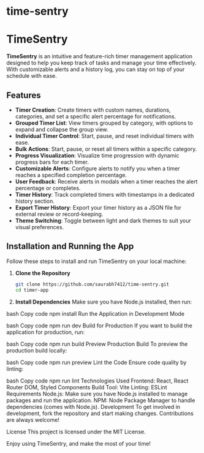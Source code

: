 # time-sentry

# TimeSentry

**TimeSentry** is an intuitive and feature-rich timer management application designed to help you keep track of tasks and manage your time effectively. With customizable alerts and a history log, you can stay on top of your schedule with ease.

## Features

- **Timer Creation**: Create timers with custom names, durations, categories, and set a specific alert percentage for notifications.
- **Grouped Timer List**: View timers grouped by category, with options to expand and collapse the group view.
- **Individual Timer Control**: Start, pause, and reset individual timers with ease.
- **Bulk Actions**: Start, pause, or reset all timers within a specific category.
- **Progress Visualization**: Visualize time progression with dynamic progress bars for each timer.
- **Customizable Alerts**: Configure alerts to notify you when a timer reaches a specified completion percentage.
- **User Feedback**: Receive alerts in modals when a timer reaches the alert percentage or completes.
- **Timer History**: Track completed timers with timestamps in a dedicated history section.
- **Export Timer History**: Export your timer history as a JSON file for external review or record-keeping.
- **Theme Switching**: Toggle between light and dark themes to suit your visual preferences.

## Installation and Running the App

Follow these steps to install and run TimeSentry on your local machine:

1. **Clone the Repository**
   ```bash
   git clone https://github.com/saurabh7412/time-sentry.git
   cd timer-app

2. **Install Dependencies**
Make sure you have Node.js installed, then run:

bash
Copy code
npm install
Run the Application in Development Mode

bash
Copy code
npm run dev
Build for Production
If you want to build the application for production, run:

bash
Copy code
npm run build
Preview Production Build
To preview the production build locally:

bash
Copy code
npm run preview
Lint the Code
Ensure code quality by linting:

bash
Copy code
npm run lint
Technologies Used
Frontend: React, React Router DOM, Styled Components
Build Tool: Vite
Linting: ESLint
Requirements
Node.js: Make sure you have Node.js installed to manage packages and run the application.
NPM: Node Package Manager to handle dependencies (comes with Node.js).
Development
To get involved in development, fork the repository and start making changes. Contributions are always welcome!

License
This project is licensed under the MIT License.

Enjoy using TimeSentry, and make the most of your time!

